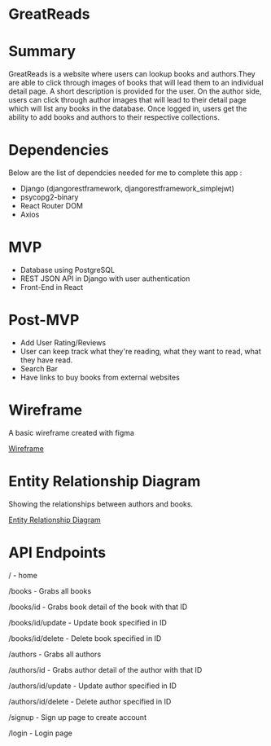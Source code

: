 # GreatReads

# Summary

GreatReads is a website where users can lookup books and authors.They are able to click through images of books that will lead them to an individual detail page. A short description is provided for the user. On the author side, users can click through author images that will lead to their detail page which will list any books in the database. Once logged in, users get the ability to add books and authors to their respective collections.

# Dependencies

Below are the list of dependcies needed for me to complete this app :

<ul>
  <li> Django (djangorestframework, djangorestframework_simplejwt)</li>
  <li> psycopg2-binary</li>
  <li> React Router DOM</li>
  <li>Axios</li>

</ul>

# MVP

<ul>
  <li> Database using PostgreSQL</li>
  <li> REST JSON API in Django with user authentication</li>
  <li> Front-End in React</li>

</ul>

# Post-MVP

<ul>
<li> Add User Rating/Reviews</li>
<li> User can keep track what they're reading, what they want to read, what they have read.</li>
<li> Search Bar </li>
<li>Have links to buy books from external websites</li>
</ul>

# Wireframe

A basic wireframe created with figma

[Wireframe](https://www.figma.com/file/Jq5fMtpn4YR9m3gysUqg7R/Great-Reads?node-id=0%3A1 "Wireframe")

# Entity Relationship Diagram

Showing the relationships between authors and books.

[Entity Relationship Diagram](https://whimsical.com/WAKnLnGZ3HAttWGxrvbSKi "Entity Relationship Diagram")

# API Endpoints

/ - home

/books - Grabs all books

/books/id - Grabs book detail of the book with that ID

/books/id/update - Update book specified in ID

/books/id/delete - Delete book specified in ID

/authors - Grabs all authors

/authors/id - Grabs author detail of the author with that ID

/authors/id/update - Update author specified in ID

/authors/id/delete - Delete author specified in ID

/signup - Sign up page to create account

/login - Login page

